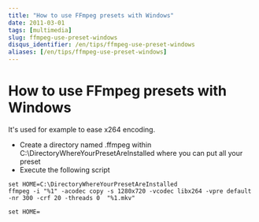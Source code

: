 ```yaml
---
title: "How to use FFmpeg presets with Windows"
date: 2011-03-01
tags: [multimedia]
slug: ffmpeg-use-preset-windows
disqus_identifier: /en/tips/ffmpeg-use-preset-windows
aliases: [/en/tips/ffmpeg-use-preset-windows]
---
```

# How to use FFmpeg presets with Windows

It's used for example to ease x264 encoding.

*	Create a directory named .ffmpeg within C:\DirectoryWhereYourPresetAreInstalled where you can put all your preset
*	Execute the following script

```
set HOME=C:\DirectoryWhereYourPresetAreInstalled
ffmpeg -i "%1" -acodec copy -s 1280x720 -vcodec libx264 -vpre default -nr 300 -crf 20 -threads 0  "%1.mkv"

set HOME=
```






